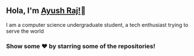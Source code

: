 ## Hola, I'm [Ayush Raj!](https://ayushsingh22.github.io/Portfolio/)👋
I am a computer science undergraduate student, a tech enthusiast trying to serve the world


### Show some ❤️ by starring some of the repositories!


